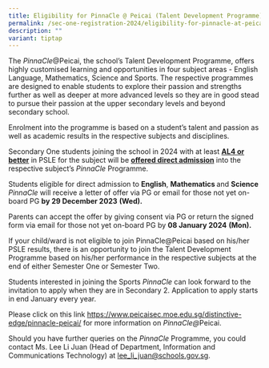 ```yaml
---
title: Eligibility for PinnaCle @ Peicai (Talent Development Programme)
permalink: /sec-one-registration-2024/eligibility-for-pinnacle-at-peicai-talent-development-programme/
description: ""
variant: tiptap
---
```

<p>The <em>PinnaCle</em>@Peicai, the school’s Talent Development Programme,
offers highly customised learning and opportunities in four subject areas
- English Language, Mathematics, Science and Sports. The respective programmes
are designed to enable students to explore their passion and strengths
further as well as deeper at more advanced levels so they are in good stead
to pursue their passion at the upper secondary levels and beyond secondary
school.</p>
<p>Enrolment into the programme is based on a student’s talent and passion
as well as academic results in the respective subjects and disciplines.</p>
<p>Secondary One students joining the school in 2024 with at least&nbsp;<strong><u>AL4 or better</u></strong>&nbsp;in
PSLE for the subject will be&nbsp;<strong><u>offered direct admission</u></strong>&nbsp;into
the respective subject’s&nbsp;<em>PinnaCle&nbsp;</em>Programme.</p>
<p>Students eligible for direct admission to <strong>English</strong>, <strong>Mathematics </strong>and <strong>Science</strong>  <em>PinnaCle </em>will
receive a letter of offer via PG or email for those not yet on-board PG <strong>by 29 December 2023</strong>  <strong>(Wed).</strong>
</p>
<p>Parents can accept the offer by giving consent via PG or return the signed
form via email for those not yet on-board PG by&nbsp;<strong>08 January 2024</strong>  <strong>(Mon).</strong>
</p>
<p>If your child/ward is not eligible to join PinnaCle@Peicai based on his/her
PSLE results, there is an opportunity to join the Talent Development Programme
based on his/her performance in the respective subjects at the end of either
Semester One or Semester Two.</p>
<p>Students interested in joining the Sports <em>PinnaCle</em> can look forward
to the invitation to apply when they are in Secondary 2. Application to
apply starts in end January every year.</p>
<p>Please click on this link <a href="https://www.peicaisec.moe.edu.sg/distinctive-edge/pinnacle-peicai/" rel="noopener noreferrer nofollow" target="_blank">https://www.peicaisec.moe.edu.sg/distinctive-edge/pinnacle-peicai/</a> for
more information on <em>PinnaCle@</em>Peicai.</p>
<p>Should you have further queries on the <em>PinnaCle </em>Programme, you
could contact Ms. Lee Li Juan (Head of Department, Information and Communications
Technology) at <a href="mailto:lee_li_juan@schools.gov.sg" rel="noopener noreferrer nofollow" target="_blank">lee_li_juan@schools.gov.sg</a>.</p>